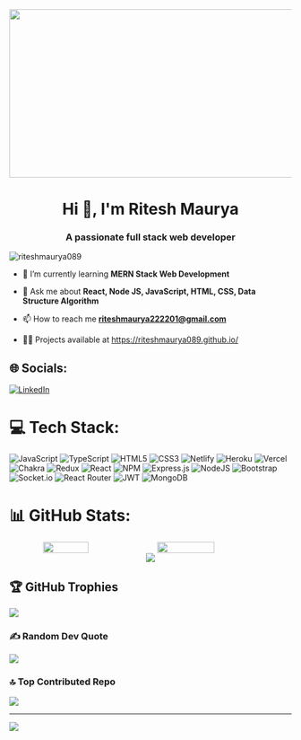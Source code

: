  <div align="center">
  <img src="https://showmecourses.com/wp-content/uploads/2021/10/web-development.webp" height="300" width="1200">
</div>
<h1 align="center">Hi 👋, I'm Ritesh Maurya</h1>
<h3 align="center">A passionate full stack web developer</h3>

<p align="left"> <img src="https://komarev.com/ghpvc/?username=nissharma&label=Profile%20views&color=0e75b6&style=flat" alt="riteshmaurya089" /> </p>

- 🌱 I’m currently learning **MERN Stack Web Development**

- 💬 Ask me about **React, Node JS, JavaScript, HTML, CSS, Data Structure Algorithm**

- 📫 How to reach me **riteshmaurya222201@gmail.com**
 
- 👨‍💻 Projects available at https://riteshmaurya089.github.io/




## 🌐 Socials:
[![LinkedIn](https://img.shields.io/badge/LinkedIn-%230077B5.svg?logo=linkedin&logoColor=white)](https://www.linkedin.com/in/ritesh-maurya-44997221a/) 
# 💻 Tech Stack:
![JavaScript](https://img.shields.io/badge/javascript-%23323330.svg?style=for-the-badge&logo=javascript&logoColor=%23F7DF1E) ![TypeScript](https://img.shields.io/badge/typescript-%23007ACC.svg?style=for-the-badge&logo=typescript&logoColor=white) ![HTML5](https://img.shields.io/badge/html5-%23E34F26.svg?style=for-the-badge&logo=html5&logoColor=white) ![CSS3](https://img.shields.io/badge/css3-%231572B6.svg?style=for-the-badge&logo=css3&logoColor=white) ![Netlify](https://img.shields.io/badge/netlify-%23000000.svg?style=for-the-badge&logo=netlify&logoColor=#00C7B7) ![Heroku](https://img.shields.io/badge/heroku-%23430098.svg?style=for-the-badge&logo=heroku&logoColor=white) ![Vercel](https://img.shields.io/badge/vercel-%23000000.svg?style=for-the-badge&logo=vercel&logoColor=white) ![Chakra](https://img.shields.io/badge/chakra-%234ED1C5.svg?style=for-the-badge&logo=chakraui&logoColor=white) ![Redux](https://img.shields.io/badge/redux-%23593d88.svg?style=for-the-badge&logo=redux&logoColor=white) ![React](https://img.shields.io/badge/react-%2320232a.svg?style=for-the-badge&logo=react&logoColor=%2361DAFB) ![NPM](https://img.shields.io/badge/NPM-%23000000.svg?style=for-the-badge&logo=npm&logoColor=white) ![Express.js](https://img.shields.io/badge/express.js-%23404d59.svg?style=for-the-badge&logo=express&logoColor=%2361DAFB) ![NodeJS](https://img.shields.io/badge/node.js-6DA55F?style=for-the-badge&logo=node.js&logoColor=white) ![Bootstrap](https://img.shields.io/badge/bootstrap-%23563D7C.svg?style=for-the-badge&logo=bootstrap&logoColor=white) ![Socket.io](https://img.shields.io/badge/Socket.io-black?style=for-the-badge&logo=socket.io&badgeColor=010101) ![React Router](https://img.shields.io/badge/React_Router-CA4245?style=for-the-badge&logo=react-router&logoColor=white) ![JWT](https://img.shields.io/badge/JWT-black?style=for-the-badge&logo=JSON%20web%20tokens) ![MongoDB](https://img.shields.io/badge/MongoDB-%234ea94b.svg?style=for-the-badge&logo=mongodb&logoColor=white)
# 📊 GitHub Stats:


<div align="center">
  <div style="display: flex;">
    <img width="40%" src="https://github-readme-stats.vercel.app/api?username=riteshmaurya089&theme=dark&hide_border=false&include_all_commits=false&count_private=false" style="vertical-align: top;" />
    <img  width="45%" src="https://github-readme-streak-stats.herokuapp.com/?user=riteshmaurya089&theme=dark&hide_border=false" />
  </div>
</div>

<div align="center" >
  <img src="https://github-readme-stats.vercel.app/api/top-langs/?username=riteshmaurya089&theme=dark&hide_border=false&include_all_commits=false&count_private=false&layout=compact" />
</div>

## 🏆 GitHub Trophies
![](https://github-profile-trophy.vercel.app/?username=riteshmaurya089&theme=onedark&no-frame=true&no-bg=true&margin-w=4)

### ✍️ Random Dev Quote
![](https://quotes-github-readme.vercel.app/api?type=horizontal&theme=radical)

### 🔝 Top Contributed Repo
![](https://github-contributor-stats.vercel.app/api?username=riteshmaurya089&limit=5&theme=dark&combine_all_yearly_contributions=true)

---
[![](https://visitcount.itsvg.in/api?id=riteshmaurya089&icon=0&color=0)](https://visitcount.itsvg.in)

<!-- Proudly created with GPRM ( https://gprm.itsvg.in ) -->
<!--

<img src="https://camo.githubusercontent.com/48ec00ed4c84e771db4a1db90b56352923a8d644452a32b434d68e97006c9337/68747470733a2f2f63686b736b696c6c732e636f6d2f77702d636f6e74656e742f75706c6f6164732f323032302f30342f504e432d416e696d617465642d42616e6e6572732e676966">






<h3 align="left">Connect with me:</h3>
<a href="https://www.linkedin.com/in/ritesh-maurya-44997221a/">
  <img width="30px" src="https://raw.githubusercontent.com/rahuldkjain/github-profile-readme-generator/master/src/images/icons/Social/linked-in-alt.svg">
</a><br>

- 🌱 I’m currently learning **ReactJS**

- 💬 Ask me about **ReactJS Javascript Express**

- 📫 How to reach me **riteshmaurya222201@gmail.com**
 
- 👨‍💻 Projects available at https://riteshmaurya089.github.io/

<p align="left">


<h3 align="left">Languages and Tools:</h3>
<p align="left"> <a href="https://www.w3schools.com/css/" target="_blank" rel="noreferrer"> <img src="https://raw.githubusercontent.com/devicons/devicon/master/icons/css3/css3-original-wordmark.svg" alt="css3" width="40" height="40"/> </a> <a href="https://www.w3.org/html/" target="_blank" rel="noreferrer"> <img src="https://raw.githubusercontent.com/devicons/devicon/master/icons/html5/html5-original-wordmark.svg" alt="html5" width="40" height="40"/> </a> <a href="https://developer.mozilla.org/en-US/docs/Web/JavaScript" target="_blank" rel="noreferrer"> <img src="https://raw.githubusercontent.com/devicons/devicon/master/icons/javascript/javascript-original.svg" alt="javascript" width="40" height="40"/> </a> <a href="https://www.mongodb.com/" target="_blank" rel="noreferrer"> <img src="https://raw.githubusercontent.com/devicons/devicon/master/icons/mongodb/mongodb-original-wordmark.svg" alt="mongodb" width="40" height="40"/> </a> <a href="https://nodejs.org" target="_blank" rel="noreferrer"> <img src="https://raw.githubusercontent.com/devicons/devicon/master/icons/nodejs/nodejs-original-wordmark.svg" alt="nodejs" width="40" height="40"/> </a> <a href="https://reactjs.org/" target="_blank" rel="noreferrer"> <img src="https://raw.githubusercontent.com/devicons/devicon/master/icons/react/react-original-wordmark.svg" alt="react" width="40" height="40"/> </a> </p>

<p><img align="left"  src="https://github-readme-stats.vercel.app/api/top-langs?username=riteshmaurya089&show_icons=true&locale=en&layout=compact" alt="riteshmaurya089" /></p>

<p>&nbsp;<img align="center" src="https://github-readme-stats.vercel.app/api?username=riteshmaurya089&show_icons=true&locale=en" alt="riteshmaurya089" /></p>

<p><img align="center" src="https://github-readme-streak-stats.herokuapp.com/?user=riteshmaurya089&" alt="riteshmaurya089" /></p>




**riteshmaurya089/riteshmaurya089** is a ✨ _special_ ✨ repository because its `README.md` (this file) appears on your GitHub profile.

Here are some ideas to get you started:

- 🔭 I’m currently working on ...
- 🌱 I’m currently learning ...
- 👯 I’m looking to collaborate on ...
- 🤔 I’m looking for help with ...
- 💬 Ask me about ...
- 📫 How to reach me: ...
- 😄 Pronouns: ...
- ⚡ Fun fact: ...
-->
